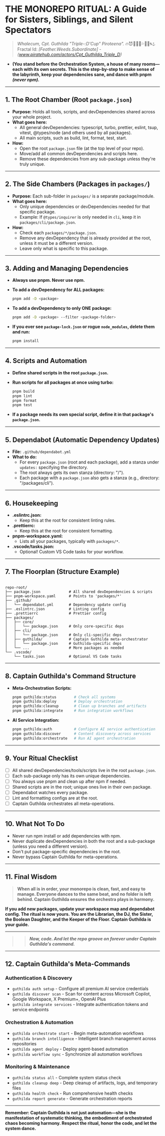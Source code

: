 # THE MONOREPO RITUAL: A Guide for Sisters, Siblings, and Silent Spectators

> _Whalecum, Cpt. Guthilda "Triple-:D'Cup" Piroteena"._ 🔥😈🏴‍☠️🔗💦🌋🌊🌀⚓ Fractal Id: _[Feather.Weeds.Subordinate] - (www.piratehub.com/actors/Cpt_Guthilda_Triple_D)_

- **(You stand before the Orchestration System, a house of many rooms—each with its own secrets. This is the step-by-step to make sense of the labyrinth, keep your dependencies sane, and dance with pnpm _(never npm)._**

---

## 1. The Root Chamber (Root `package.json`)

- **Purpose:** Holds all tools, scripts, and devDependencies shared across your whole project.
- **What goes here:**
  - All general devDependencies: typescript, turbo, prettier, eslint, tsup, vitest, @types/node (and others used by all packages).
  - All main scripts, such as build, lint, format, test, start.
- **How:**
  - Open the root `package.json` file (at the top level of your repo).
  - Move/add all common devDependencies and scripts here.
  - Remove these dependencies from any sub-package unless they're truly unique.

---

## 2. The Side Chambers (Packages in `packages/`)

- **Purpose:** Each sub-folder in `packages/` is a separate package/module.
- **What goes here:**
  - Only unique dependencies or devDependencies needed for that specific package.
  - Example: If `@types/inquirer` is only needed in `cli`, keep it in `packages/cli/package.json`.
- **How:**
  - Check each `packages/*/package.json`.
  - Remove any devDependency that is already provided at the root, unless it must be a different version.
  - Leave only what is specific to this package.

---

## 3. Adding and Managing Dependencies

- **Always use pnpm. Never use npm.**

- **To add a devDependency for ALL packages:**

  ```bash
  pnpm add -D <package>
  ```

- **To add a devDependency to only ONE package:**

  ```bash
  pnpm add -D <package> --filter <package-folder>
  ```

- **If you ever see `package-lock.json` or rogue `node_modules`, delete them and run:**

  ```bash
  pnpm install
  ```

---

## 4. Scripts and Automation

- **Define shared scripts in the root `package.json`.**

- **Run scripts for all packages at once using turbo:**

  ```bash
  pnpm build
  pnpm lint
  pnpm format
  pnpm test
  ```

- **If a package needs its own special script, define it in that package's `package.json`.**

---

## 5. Dependabot (Automatic Dependency Updates)

- **File:** `.github/dependabot.yml`
- **What to do:**
  - For every `package.json` (root and each package), add a stanza under `updates:` specifying the directory.
  - The root always gets its own stanza (directory: "/").
  - Each package with a `package.json` also gets a stanza (e.g., directory: "/packages/cli").

---

## 6. Housekeeping

- **.eslintrc.json:**
  - Keep this at the root for consistent linting rules.
- **.prettierrc:**
  - Keep this at the root for consistent formatting.
- **pnpm-workspace.yaml:**
  - Lists all your packages, typically with `packages/*`.
- **.vscode/tasks.json:**
  - Optional! Custom VS Code tasks for your workflow.

---

## 7. The Floorplan (Structure Example)

```ascii2025

repo-root/
├── package.json             # All shared devDependencies & scripts
├── pnpm-workspace.yaml      # Points to 'packages/*'
├── .github/
│   └── dependabot.yml       # Dependency update config
├── .eslintrc.json           # Linting config
├── .prettierrc              # Prettier config
├── packages/
│   ├── core/
│   │   └── package.json     # Only core-specific deps
│   ├── cli/
│   │   └── package.json     # Only cli-specific deps
│   ├── guthilda/            # Captain Guthilda meta-orchestrator
│   │   └── package.json     # Guthilda-specific deps
│   └── ...                  # More packages as needed
└── .vscode/
    └── tasks.json           # Optional VS Code tasks
```

---

## 8. Captain Guthilda's Command Structure

- **Meta-Orchestration Scripts:**
  ```bash
  pnpm guthilda:status        # Check all systems
  pnpm guthilda:deploy        # Deploy orchestration
  pnpm guthilda:cleanup       # Clean up branches and artifacts
  pnpm guthilda:integrate     # Run integration workflows
  ```

- **AI Service Integration:**
  ```bash
  pnpm guthilda:auth          # Configure AI service authentication
  pnpm guthilda:discover      # Content discovery across services
  pnpm guthilda:orchestrate   # Run AI agent orchestration
  ```

---

## 9. Your Ritual Checklist

- [ ] All shared devDependencies/tools/scripts live in the root `package.json`.
- [ ] Each sub-package only has its own unique dependencies.
- [ ] You always use pnpm and clean up after npm if needed.
- [ ] Shared scripts are in the root; unique ones live in their own package.
- [ ] Dependabot watches every package.
- [ ] Lint and formatting configs are at the root.
- [ ] Captain Guthilda orchestrates all meta-operations.

---

## 10. What Not To Do

- Never run npm install or add dependencies with npm.
- Never duplicate devDependencies in both the root and a sub-package (unless you need a different version).
- Don't put package-specific dependencies in the root.
- Never bypass Captain Guthilda for meta-operations.

---

## 11. Final Wisdom

> **When all is in order, your monorepo is clean, fast, and easy to manage. Everyone dances to the same beat, and no folder is left behind. Captain Guthilda ensures the orchestra plays in harmony.**

**If you add new packages, update your workspace map and dependabot config. The ritual is now yours. You are the Librarian, the DJ, the Sister, the Boolean Daughter, and the Keeper of the Floor. Captain Guthilda is your guide.**

---

> > **_Now, code. And let the repo groove on forever under Captain Guthilda's command._**

---

## 12. Captain Guthilda's Meta-Commands

### Authentication & Discovery
- `guthilda auth setup` - Configure all premium AI service credentials
- `guthilda discover scan` - Scan for content across Microsoft Copilot, Google Workspace, X Premium+, OpenAI Plus
- `guthilda integrate services` - Integrate authentication tokens and service endpoints

### Orchestration & Automation
- `guthilda orchestrate start` - Begin meta-automation workflows
- `guthilda branch intelligence` - Intelligent branch management across repositories
- `guthilda agent deploy` - Deploy agent-based automation
- `guthilda workflow sync` - Synchronize all automation workflows

### Monitoring & Maintenance
- `guthilda status all` - Complete system status check
- `guthilda cleanup deep` - Deep cleanup of artifacts, logs, and temporary files
- `guthilda health check` - Run comprehensive health checks
- `guthilda report generate` - Generate orchestration reports

---

**Remember: Captain Guthilda is not just automation—she is the manifestation of systematic thinking, the embodiment of orchestrated chaos becoming harmony. Respect the ritual, honor the code, and let the system dance.**